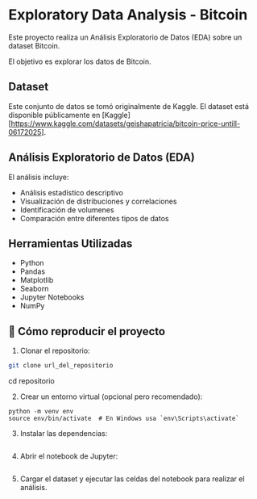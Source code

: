 # Exploratory Data Analysis - Bitcoin

Este proyecto realiza un Análisis Exploratorio de Datos (EDA) sobre un dataset Bitcoin.


El objetivo es explorar los datos de Bitcoin.

## Dataset
Este conjunto de datos se tomó originalmente de Kaggle. El dataset está disponible públicamente en [Kaggle][https://www.kaggle.com/datasets/geishapatricia/bitcoin-price-untill-06172025].

## Análisis Exploratorio de Datos (EDA)
El análisis incluye:
- Análisis estadístico descriptivo
- Visualización de distribuciones y correlaciones
- Identificación de volumenes
- Comparación entre diferentes tipos de datos


## Herramientas Utilizadas
- Python
- Pandas
- Matplotlib
- Seaborn
- Jupyter Notebooks
- NumPy


## 🚀 Cómo reproducir el proyecto

1. Clonar el repositorio:

```bash
git clone url_del_repositorio
```
cd repositorio

2. Crear un entorno virtual (opcional pero recomendado):

```
python -m venv env
source env/bin/activate  # En Windows usa `env\Scripts\activate`
```

3. Instalar las dependencias:

```pip install -r requirements.txt
```

4. Abrir el notebook de Jupyter:

```jupyter notebook
```
5. Cargar el dataset y ejecutar las celdas del notebook para realizar el análisis.


